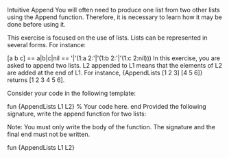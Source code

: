 Intuitive Append
You will often need to produce one list from two other lists using the Append function. Therefore, it is necessary to learn how it may be done before using it.

This exercise is focused on the use of lists. Lists can be represented in several forms. For instance:

[a b c] == a|b|c|nil == '|'(1:a 2:'|'(1:b 2:'|'(1:c 2:nil)))
In this exercise, you are asked to append two lists. L2 appended to L1 means that the elements of L2 are added at the end of L1. For instance, {AppendLists [1 2 3] [4 5 6]} returns [1 2 3 4 5 6].

Consider your code in the following template:

fun {AppendLists L1 L2}
    % Your code here.
end
Provided the following signature, write the append function for two lists:

Note: You must only write the body of the function. The signature and the final end must not be written.

fun {AppendLists L1 L2}